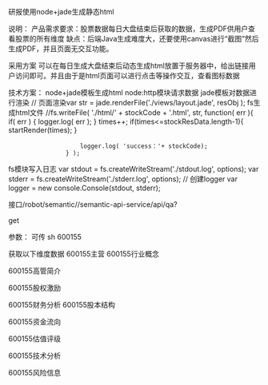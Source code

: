 研报使用node+jade生成静态html

说明：
产品需求要求：股票数据每日大盘结束后获取的数据，生成PDF供用户查看股票的所有维度
缺点：后端Java生成难度大，还要使用canvas进行“截图”然后生成PDF，并且页面无交互功能。

采用方案
可以在每日生成大盘结束后动态生成html放置于服务器中，给出链接用户访问即可。并且由于是html页面可以进行点击等操作交互，查看图标数据

技术方案：
node+jade模板生成html
node:http模块请求数据
jade模板对数据进行渲染    // 页面渲染var str = jade.renderFile('./views/layout.jade', resObj );
fs生成html文件  //fs.writeFile( './html/' + stockCode + '.html', str, function( err ){
                        if( err ) {
                            logger.log( err );
                        }
                        times++;
                        if(times<=stockResData.length-1){
                            startRender(times);
                        }

                        logger.log( 'success：'+ stockCode);
                    } );
fs模块写入日志 
              var stdout = fs.createWriteStream('./stdout.log', options);
              var stderr = fs.createWriteStream('./stderr.log', options);
              // 创建logger
               var logger = new console.Console(stdout, stderr);


接口/robot/semantic//semantic-api-service/api/qa?

get 

参数：
可传
sh 600155

获取以下维度数据
600155主营
600155行业概念

600155高管简介

600155股权激励

600155财务分析
600155股本结构

600155资金流向

600155估值评级

600155技术分析

600155风险信息



